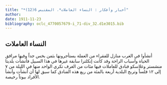 ```yaml
---
title: "*أخبار وأفكار : النساء العاملات*. المقتبس 6(12)"
author: 
date: 1911-11-23
bibliography: oclc_4770057679-i_71-div_32.d1e3015.bib
---
```




##  النساء العاملات 


 أنشأوا في الغرب منازل للفقراء من العملة يستأجرونها بثمن بخس جداً وفيها مرافق الحياة وأسباب الراحة وقد كانت إنكلترا سابقة غيرها في هذا السبيل فأنشأت بلديتا منشستر وغلاسكو فنادق للعاملات فيها مئات من الغرف تكري الواحد منها في الليلة من  ٧  إلى  ١٢  فلساً وتربح البلدية  أربعة  بالمئة من ريع هذه الفنادق كما سبق لها أن أنشأت وأنشأ الأفراد   بيوتاً رخيصة. 
